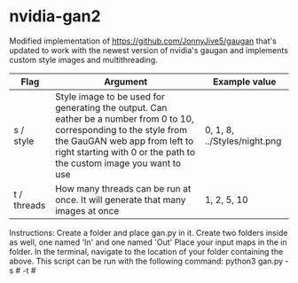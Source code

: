 # nvidia-gan2

Modified implementation of https://github.com/JonnyJive5/gaugan that's updated to work with the newest version of nvidia's gaugan and implements custom style images and multithreading.
  
| Flag  | Argument | Example value |
| ------------- | ------------- | ------------- |
| s / style  | Style image to be used for generating the output. Can eather be a number from 0 to 10, corresponding to the style from the GauGAN web app from left to right starting with 0 or the path to the custom image you want to use | 0, 1, 8, ../Styles/night.png |
| t / threads  | How many threads can be run at once. It will generate that many images at once | 1, 2, 5, 10 |

Instructions:
Create a folder and place gan.py in it. Create two folders inside as well, one named 'In' and one named 'Out' Place your input maps in the in folder. In the terminal, navigate to the location of your folder containing the above. This script can be run with the following command: python3 gan.py -s # -t #
